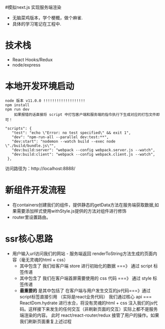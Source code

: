 #模拟next.js 实现服务端渲染
-  无脑菜鸡版本，学个梗概，做个麻雀.
-  具体的学习笔记在工程中.

# 技术栈
- React Hooks/Redux
- node/express


# 本地开发环境启动
```
node 版本 v11.0.0 !!!!!!!!!!!!!!!!!!!
npm install
npm run dev
    如果报错的话直接将 script 中打包客户端和服务端的指令执行下生成对应的打包文件即可！
```


 ```
 "scripts": {
    "test": "echo \"Error: no test specified\" && exit 1",
    "dev": "npm-run-all --parallel dev:test:**",
    "dev:start": "nodemon --watch build --exec node \"./build/bundle.js\"",
    "dev:build:server": "webpack --config webpack.server.js --watch",
    "dev:build:client": "webpack --config webpack.client.js --watch",
  },
  ```

访问路径为：http://localhost:8888/ 


# 新组件开发流程
- 在containers创建我们的组件，提供静态的getData方法在服务端获取数据,如果需要添加样式使用withStyle.js提供的方法对组件进行修饰
- router里设置路由。



# ssr核心思路
- 用户输入url访问我们的网站 - 服务端返回 renderToString方法生成的页面内容（毫无灵魂的html + css）
  - 其中包含了 我们给客户端 store 进行初始化的数据  ===》 通过 script 标签传递
  - 其中包含了 我们在客户端首屏需要使用的 css 代码  ===》 通过 style  标签传递
  - **最重要的** 是其中包括了 在客户端与用户发生交互的js代码===》通过script标签直接引用
  （实际是react业务代码）
     我们通过核心 api === ReactDom.hydrate 进行水合，将没有灵魂的html + css  注入我们的js代码。这样接下来发生的任何交互（非刷新页面的交互）实际上都不是服务端渲染的内容。
     此时 react/react-router/redux 接管了用户的操作。如果我们刷新页面重复上述过程




